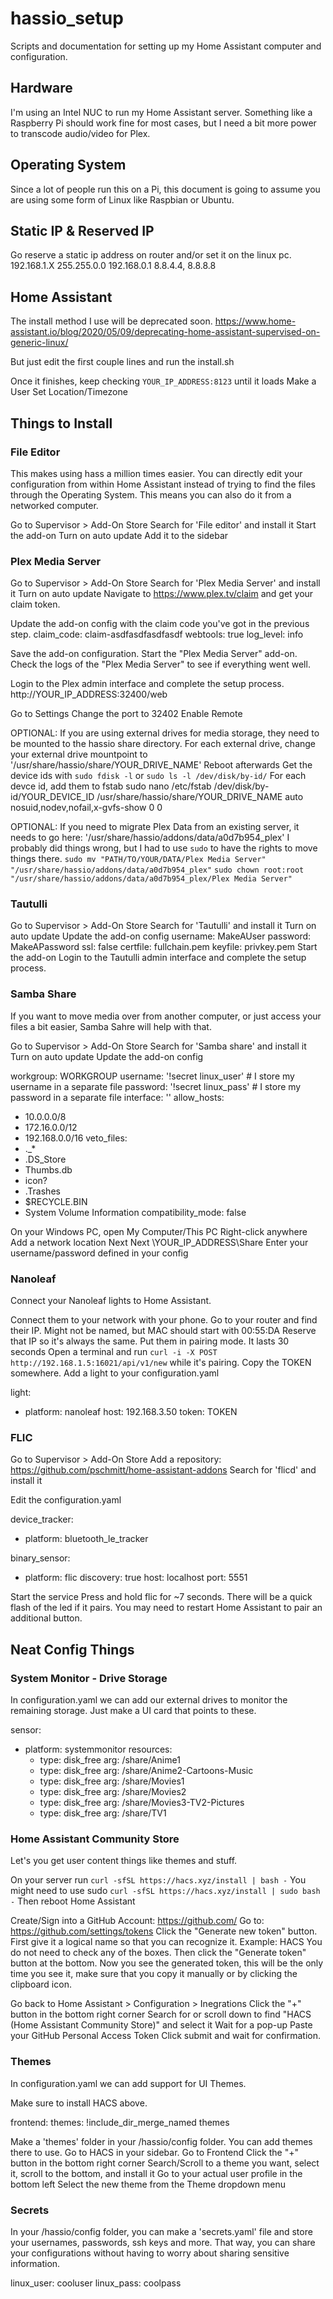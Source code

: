 # hassio_setup
Scripts and documentation for setting up my Home Assistant computer and configuration.



## Hardware
I'm using an Intel NUC to run my Home Assistant server. Something like a Raspberry Pi should work fine for most cases, but I need a bit more power to transcode audio/video for Plex.

## Operating System
Since a lot of people run this on a Pi, this document is going to assume you are using some form of Linux like Raspbian or Ubuntu.

## Static IP & Reserved IP
Go reserve a static ip address on router and/or set it on the linux pc.
    192.168.1.X
    255.255.0.0
    192.168.0.1
    8.8.4.4, 8.8.8.8

## Home Assistant
The install method I use will be deprecated soon.
https://www.home-assistant.io/blog/2020/05/09/deprecating-home-assistant-supervised-on-generic-linux/

But just edit the first couple lines and run the install.sh

Once it finishes, keep checking `YOUR_IP_ADDRESS:8123` until it loads
Make a User
Set Location/Timezone

## Things to Install

### File Editor
This makes using hass a million times easier. You can directly edit your configuration from within Home Assistant instead of trying to find the files through the Operating System. This means you can also do it from a networked computer.

Go to Supervisor > Add-On Store
Search for 'File editor' and install it
Start the add-on
Turn on auto update
Add it to the sidebar


### Plex Media Server

Go to Supervisor > Add-On Store
Search for 'Plex Media Server' and install it
Turn on auto update
Navigate to https://www.plex.tv/claim and get your claim token.

Update the add-on config with the claim code you've got in the previous step.
    claim_code: claim-asdfasdfasdfasdf
    webtools: true
    log_level: info

Save the add-on configuration.
Start the "Plex Media Server" add-on.
Check the logs of the "Plex Media Server" to see if everything went well.

Login to the Plex admin interface and complete the setup process.
http://YOUR_IP_ADDRESS:32400/web

Go to Settings
Change the port to 32402
Enable Remote

OPTIONAL: If you are using external drives for media storage, they need to be mounted to the hassio share directory.
For each external drive, change your external drive mountpoint to '/usr/share/hassio/share/YOUR_DRIVE_NAME' 
Reboot afterwards
Get the device ids with `sudo fdisk -l` or `sudo ls -l /dev/disk/by-id/`
For each devce id, add them to fstab
sudo nano /etc/fstab
/dev/disk/by-id/YOUR_DEVICE_ID /usr/share/hassio/share/YOUR_DRIVE_NAME auto nosuid,nodev,nofail,x-gvfs-show 0 0

OPTIONAL: If you need to migrate Plex Data from an existing server, it needs to go here: '/usr/share/hassio/addons/data/a0d7b954_plex'
I probably did things wrong, but I had to use `sudo` to have the rights to move things there.
`sudo mv "PATH/TO/YOUR/DATA/Plex Media Server" "/usr/share/hassio/addons/data/a0d7b954_plex"`
`sudo chown root:root "/usr/share/hassio/addons/data/a0d7b954_plex/Plex Media Server"`


### Tautulli
Go to Supervisor > Add-On Store
Search for 'Tautulli' and install it
Turn on auto update
Update the add-on config 
    username: MakeAUser
    password: MakeAPassword
    ssl: false
    certfile: fullchain.pem
    keyfile: privkey.pem
Start the add-on
Login to the Tautulli admin interface and complete the setup process.


### Samba Share
If you want to move media over from another computer, or just access your files a bit easier, Samba Sahre will help with that.

Go to Supervisor > Add-On Store
Search for 'Samba share' and install it
Turn on auto update
Update the add-on config 

workgroup: WORKGROUP
username: '!secret linux_user' # I store my username in a separate file
password: '!secret linux_pass' # I store my password in a separate file
interface: ''
allow_hosts:
  - 10.0.0.0/8
  - 172.16.0.0/12
  - 192.168.0.0/16
veto_files:
  - ._*
  - .DS_Store
  - Thumbs.db
  - icon?
  - .Trashes
  - $RECYCLE.BIN
  - System Volume Information
compatibility_mode: false

On your Windows PC, open My Computer/This PC
Right-click anywhere
Add a network location
Next
Next
\\YOUR_IP_ADDRESS\Share
Enter your username/password defined in your config


### Nanoleaf
Connect your Nanoleaf lights to Home Assistant.

Connect them to your network with your phone.
Go to your router and find their IP.
Might not be named, but MAC should start with 00:55:DA
Reserve that IP so it's always the same.
Put them in pairing mode. It lasts 30 seconds
Open a terminal and run `curl -i -X POST http://192.168.1.5:16021/api/v1/new` while it's pairing.
Copy the TOKEN somewhere.
Add a light to your configuration.yaml

light:
  - platform: nanoleaf
    host: 192.168.3.50
    token: TOKEN

### FLIC
Go to Supervisor > Add-On Store
Add a repository: https://github.com/pschmitt/home-assistant-addons
Search for 'flicd' and install it

Edit the configuration.yaml

device_tracker:
  - platform: bluetooth_le_tracker

binary_sensor:
  - platform: flic
    discovery: true
    host: localhost
    port: 5551

Start the service
Press and hold flic for ~7 seconds. There will be a quick flash of the led if it pairs.
You may need to restart Home Assistant to pair an additional button.



## Neat Config Things

### System Monitor - Drive Storage
In configuration.yaml we can add our external drives to monitor the remaining storage. Just make a UI card that points to these.

sensor:
  - platform: systemmonitor
    resources:
      - type: disk_free
        arg: /share/Anime1
      - type: disk_free
        arg: /share/Anime2-Cartoons-Music
      - type: disk_free
        arg: /share/Movies1
      - type: disk_free
        arg: /share/Movies2
      - type: disk_free
        arg: /share/Movies3-TV2-Pictures
      - type: disk_free
        arg: /share/TV1

### Home Assistant Community Store
Let's you get user content things like themes and stuff.

On your server run `curl -sfSL https://hacs.xyz/install | bash -`
  You might need to use sudo `curl -sfSL https://hacs.xyz/install | sudo bash -`
Then reboot Home Assistant

Create/Sign into a GitHub Account: https://github.com/
Go to: https://github.com/settings/tokens
Click the "Generate new token" button.
First give it a logical name so that you can recognize it. Example: HACS
You do not need to check any of the boxes.
Then click the "Generate token" button at the bottom.
Now you see the generated token, this will be the only time you see it, make sure that you copy it manually or by clicking the clipboard icon.

Go back to Home Assistant > Configuration > Inegrations
Click the "+" button in the bottom right corner
Search for or scroll down to find "HACS (Home Assistant Community Store)" and select it
Wait for a pop-up
Paste your GitHub Personal Access Token
Click submit and wait for confirmation.

### Themes
In configuration.yaml we can add support for UI Themes.

Make sure to install HACS above.

frontend:
    themes: !include_dir_merge_named themes

Make a 'themes' folder in your /hassio/config folder. You can add themes there to use.
Go to HACS in your sidebar.
Go to Frontend
Click the "+" button in the bottom right corner
Search/Scroll to a theme you want, select it, scroll to the bottom, and install it
Go to your actual user profile in the bottom left
Select the new theme from the Theme dropdown menu

### Secrets
In your /hassio/config folder, you can make a 'secrets.yaml' file and store your usernames, passwords, ssh keys and more. That way, you can share your configurations without having to worry about sharing sensitive information.

linux_user: cooluser
linux_pass: coolpass
